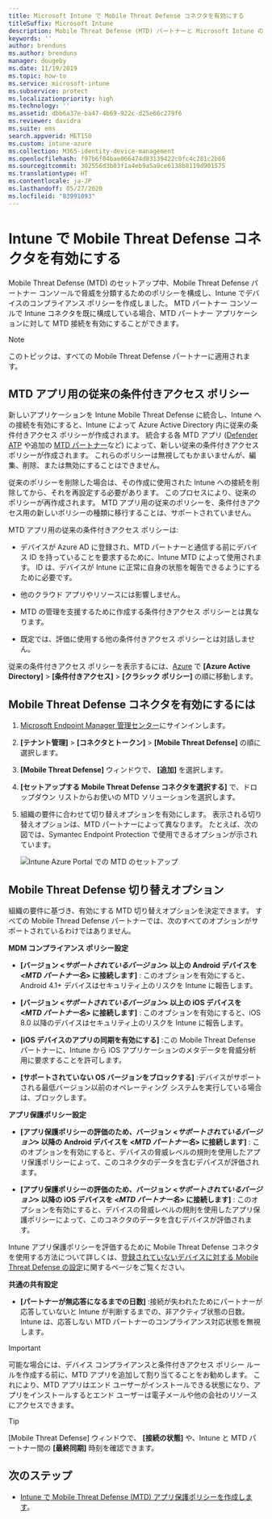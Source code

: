 ```yaml
---
title: Microsoft Intune で Mobile Threat Defense コネクタを有効にする
titleSuffix: Microsoft Intune
description: Mobile Threat Defense (MTD) パートナーと Microsoft Intune の間のコネクタを有効にします。
keywords: ''
author: brenduns
ms.author: brenduns
manager: dougeby
ms.date: 11/19/2019
ms.topic: how-to
ms.service: microsoft-intune
ms.subservice: protect
ms.localizationpriority: high
ms.technology: ''
ms.assetid: dbb6a37e-ba47-4b69-922c-d25e66c279f6
ms.reviewer: davidra
ms.suite: ems
search.appverid: MET150
ms.custom: intune-azure
ms.collection: M365-identity-device-management
ms.openlocfilehash: f97b6f04bae066474d83139422c0fc4c281c2b60
ms.sourcegitcommit: 302556d3b03f1a4eb9a5a9ce6138b8119d901575
ms.translationtype: HT
ms.contentlocale: ja-JP
ms.lasthandoff: 05/27/2020
ms.locfileid: "83991093"
---
```

# <a name="enable-the-mobile-threat-defense-connector-in-intune"></a>Intune で Mobile Threat Defense コネクタを有効にする

Mobile Threat Defense (MTD) のセットアップ中、Mobile Threat Defense パートナー コンソールで脅威を分類するためのポリシーを構成し、Intune でデバイスのコンプライアンス ポリシーを作成しました。 MTD パートナー コンソールで Intune コネクタを既に構成している場合、MTD パートナー アプリケーションに対して MTD 接続を有効にすることができます。

> [!NOTE]
> このトピックは、すべての Mobile Threat Defense パートナーに適用されます。

## <a name="classic-conditional-access-policies-for-mtd-apps"></a>MTD アプリ用の従来の条件付きアクセス ポリシー

新しいアプリケーションを Intune Mobile Threat Defense に統合し、Intune への接続を有効にすると、Intune によって Azure Active Directory 内に従来の条件付きアクセス ポリシーが作成されます。 統合する各 MTD アプリ ([Defender ATP](advanced-threat-protection.md) や追加の [MTD パートナー](mobile-threat-defense.md#mobile-threat-defense-partners)など) によって、新しい従来の条件付きアクセス ポリシーが作成されます。 これらのポリシーは無視してもかまいませんが、編集、削除、または無効にすることはできません。

従来のポリシーを削除した場合は、その作成に使用された Intune への接続を削除してから、それを再設定する必要があります。 このプロセスにより、従来のポリシーが再作成されます。 MTD アプリ用の従来のポリシーを、条件付きアクセス用の新しいポリシーの種類に移行することは、サポートされていません。

MTD アプリ用の従来の条件付きアクセス ポリシーは:

- デバイスが Azure AD に登録され、MTD パートナーと通信する前にデバイス ID を持っていることを要求するために、Intune MTD によって使用されます。 ID は、デバイスが Intune に正常に自身の状態を報告できるようにするために必要です。

- 他のクラウド アプリやリソースには影響しません。

- MTD の管理を支援するために作成する条件付きアクセス ポリシーとは異なります。

- 既定では、評価に使用する他の条件付きアクセス ポリシーとは対話しません。

従来の条件付きアクセス ポリシーを表示するには、[Azure](https://portal.azure.com/#home) で **[Azure Active Directory]**  >  **[条件付きアクセス]**  >  **[クラシック ポリシー]** の順に移動します。

## <a name="to-enable-the-mobile-threat-defense-connector"></a>Mobile Threat Defense コネクタを有効にするには

1. [Microsoft Endpoint Manager 管理センター](https://go.microsoft.com/fwlink/?linkid=2109431)にサインインします。

2. **[テナント管理]**  >  **[コネクタとトークン]**  >  **[Mobile Threat Defense]** の順に選択します。

3. **[Mobile Threat Defense]** ウィンドウで、 **[追加]** を選択します。

4. **[セットアップする Mobile Threat Defense コネクタを選択する]** で、ドロップダウン リストからお使いの MTD ソリューションを選択します。

5. 組織の要件に合わせて切り替えオプションを有効にします。 表示される切り替えオプションは、MTD パートナーによって異なります。  たとえば、次の図では、Symantec Endpoint Protection で使用できるオプションが示されています。

   ![Intune Azure Portal での MTD のセットアップ](./media/mtd-connector-enable/enable-mtd-connector-1.png)

## <a name="mobile-threat-defense-toggle-options"></a>Mobile Threat Defense 切り替えオプション

組織の要件に基づき、有効にする MTD 切り替えオプションを決定できます。 すべての Mobile Thread Defense パートナーでは、次のすべてのオプションがサポートされているわけではありません。

**MDM コンプライアンス ポリシー設定**

- **[バージョン \<_サポートされているバージョン_> 以上の Android デバイスを \<_MTD パートナー名_> に接続します]** : このオプションを有効にすると、Android 4.1+ デバイスはセキュリティ上のリスクを Intune に報告します。

- **[バージョン \<_サポートされているバージョン_> 以上の iOS デバイスを \<_MTD パートナー名_> に接続します]** : このオプションを有効にすると、iOS 8.0 以降のデバイスはセキュリティ上のリスクを Intune に報告します。

- **[iOS デバイスのアプリの同期を有効にする]** :この Mobile Threat Defense パートナーに、Intune から iOS アプリケーションのメタデータを脅威分析用に要求することを許可します。

- **[サポートされていない OS バージョンをブロックする]** :デバイスがサポートされる最低バージョン以前のオペレーティング システムを実行している場合は、ブロックします。

**アプリ保護ポリシー設定**

- **[アプリ保護ポリシーの評価のため、バージョン \<*サポートされているバージョン*> 以降の Android デバイスを \<*MTD パートナー名*> に接続します]** : このオプションを有効にすると、デバイスの脅威レベルの規則を使用したアプリ保護ポリシーによって、このコネクタのデータを含むデバイスが評価されます。

- **[アプリ保護ポリシーの評価のため、バージョン \<*サポートされているバージョン*> 以降の iOS デバイスを \<*MTD パートナー名*> に接続します]** : このオプションを有効にすると、デバイスの脅威レベルの規則を使用したアプリ保護ポリシーによって、このコネクタのデータを含むデバイスが評価されます。

Intune アプリ保護ポリシーを評価するために Mobile Threat Defense コネクタを使用する方法について詳しくは、[登録されていないデバイスに対する Mobile Threat Defense の設定](mtd-enable-unenrolled-devices.md)に関するページをご覧ください。

**共通の共有設定**

- **[パートナーが無応答になるまでの日数]** :接続が失われたためにパートナーが応答していないと Intune が判断するまでの、非アクティブ状態の日数。 Intune は、応答しない MTD パートナーのコンプライアンス対応状態を無視します。

> [!IMPORTANT]
> 可能な場合には、デバイス コンプライアンスと条件付きアクセス ポリシー ルールを作成する前に、MTD アプリを追加して割り当てることをお勧めします。 これにより、MTD アプリはエンド ユーザーがインストールできる状態になり、アプリをインストールするとエンド ユーザーは電子メールや他の会社のリソースにアクセスできます。

> [!TIP]
> [Mobile Threat Defense] ウィンドウで、 **[接続の状態]** や、Intune と MTD パートナー間の **[最終同期]** 時刻を確認できます。

## <a name="next-steps"></a>次のステップ

- [Intune で Mobile Threat Defense (MTD) アプリ保護ポリシーを作成します](mtd-app-protection-policy.md)。
